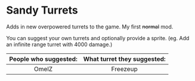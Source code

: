 # Sandy Turrets

Adds in new overpowered turrets to the game.
My first ~~normal~~ mod.

You can suggest your own turrets and optionally provide a sprite.
(eg. Add an infinite range turret with 4000 damage.)



|People who suggested:|What turret they suggested:|
|:---:|:---:|
OmelZ|Freezeup
